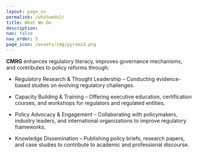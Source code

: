 ```yaml
---
layout: page_vu
permalink: /whatwedo2/
title: What We Do
description:
nav: false
nav_order: 5
page_icon: /assets/img/pyramid.png
---
```

**CMRG** enhances regulatory literacy, improves governance mechanisms, and contributes to policy reforms through:

+ Regulatory Research & Thought Leadership – Conducting evidence-based studies on evolving regulatory challenges.

+ Capacity Building & Training – Offering executive education, certification courses, and workshops for regulators and regulated entities.

+ Policy Advocacy & Engagement – Collaborating with policymakers, industry leaders, and international organizations to improve regulatory frameworks.

+ Knowledge Dissemination – Publishing policy briefs, research papers, and case studies to contribute to academic and professional discourse.

